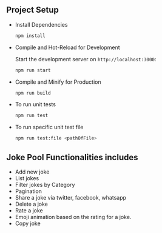 ## Project Setup

- Install Dependencies
  ```bash
  npm install

- Compile and Hot-Reload for Development

  Start the development server on `http://localhost:3000`:
  ```bash
  npm run start

- Compile and Minify for Production
  ```bash
  npm run build

- To run unit tests
  ```bash
  npm run test

- To run specific unit test file
  ```bash
  npm run test:file <pathOfFile>

## Joke Pool Functionalities includes
- Add new joke
- List jokes
- Filter jokes by Category
- Pagination
- Share a joke via twitter, facebook, whatsapp
- Delete a joke
- Rate a joke
- Emoji animation based on the rating for a joke.
- Copy joke